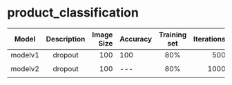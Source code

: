 # product_classification

| Model   | Description | Image Size | Accuracy | Training set | Iterations | Hyperparameters         | 
| --------|:-----------:| ----------:| -------- |:------------:| ----------:| -----------------------:|
| modelv1 | dropout     | 100        | 100      | 80%          | 500        | `lr=.0001`              | 
| modelv2 | dropout     | 100        | ---      | 80%          | 1000       | `lr=.0001` `lrdecy=0.9` | 

